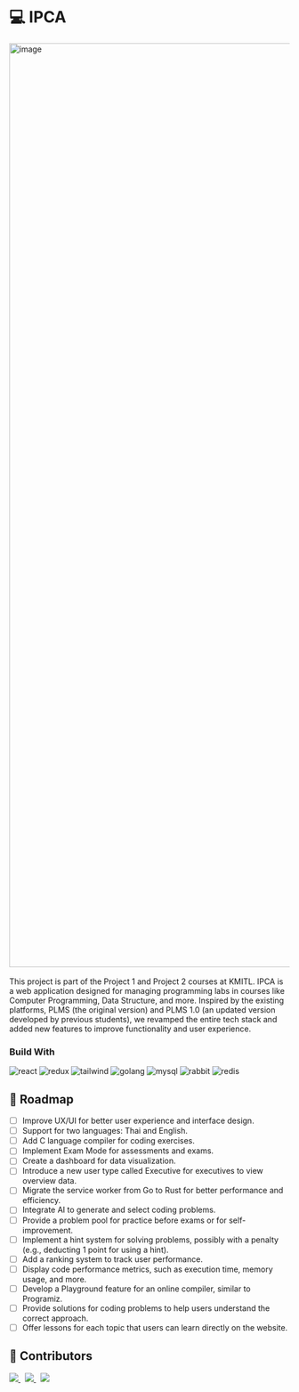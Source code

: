 # 💻 IPCA

<img width="1660" alt="image" src="https://github.com/user-attachments/assets/935eda3e-6973-45e7-8664-8da1ee811c0b" />
<br>
<br>
This project is part of the Project 1 and Project 2 courses at KMITL. IPCA is a web application designed for managing programming labs in courses like Computer Programming, Data Structure, and more. Inspired by the existing platforms, PLMS (the original version) and PLMS 1.0 (an updated version developed by previous students), we revamped the entire tech stack and added new features to improve functionality and user experience.

### Build With
<p align="start">
<img src="https://img.shields.io/badge/React-20232A?style=for-the-badge&logo=react&logoColor=61DAFB" alt="react"  />
<img src="https://img.shields.io/badge/Redux-593D88?style=for-the-badge&logo=redux&logoColor=white" alt="redux"  />
<img src="https://img.shields.io/badge/Tailwind_CSS-38B2AC?style=for-the-badge&logo=tailwind-css&logoColor=white" alt="tailwind"  />
<img src="https://img.shields.io/badge/Go-00ADD8?style=for-the-badge&logo=go&logoColor=white" alt="golang"  />
<img src="https://img.shields.io/badge/MySQL-005C84?style=for-the-badge&logo=mysql&logoColor=white" alt="mysql"  />
<img src="https://img.shields.io/badge/rabbitmq-%23FF6600.svg?&style=for-the-badge&logo=rabbitmq&logoColor=white" alt="rabbit"  />
<img src="https://img.shields.io/badge/redis-%23DD0031.svg?&style=for-the-badge&logo=redis&logoColor=white" alt="redis"  />
</p>

## 🚧 Roadmap
- [ ] Improve UX/UI for better user experience and interface design.
- [ ] Support for two languages: Thai and English.
- [ ] Add C language compiler for coding exercises.
- [ ] Implement Exam Mode for assessments and exams.
- [ ] Create a dashboard for data visualization.
- [ ] Introduce a new user type called Executive for executives to view overview data.
- [ ] Migrate the service worker from Go to Rust for better performance and efficiency.
- [ ] Integrate AI to generate and select coding problems.
- [ ] Provide a problem pool for practice before exams or for self-improvement.
- [ ] Implement a hint system for solving problems, possibly with a penalty (e.g., deducting 1 point for using a hint).
- [ ] Add a ranking system to track user performance.
- [ ] Display code performance metrics, such as execution time, memory usage, and more.
- [ ] Develop a Playground feature for an online compiler, similar to Programiz.
- [ ] Provide solutions for coding problems to help users understand the correct approach.
- [ ] Offer lessons for each topic that users can learn directly on the website.

## 🤝 Contributors
<div>
<span>
<a href="https://github.com/Bourbxn">
 <img src="https://images.weserv.nl/?url=avatars.githubusercontent.com/u/86193685?v=4&h=60&w=60&fit=cover&mask=circle&maxage=7d"/>
</a>
</span>
&nbsp;
<span>
<a href="https://github.com/CheIby">
 <img src="https://images.weserv.nl/?url=avatars.githubusercontent.com/u/87913133?v=4&h=60&w=60&fit=cover&mask=circle&maxage=7d"/>
</a>
</span>
&nbsp;
<span>
<a href="https://github.com/fair1478">
 <img src="https://images.weserv.nl/?url=avatars.githubusercontent.com/u/86193498?v=4&h=60&w=60&fit=cover&mask=circle&maxage=7d"/>
</a>
</span>
</div>
